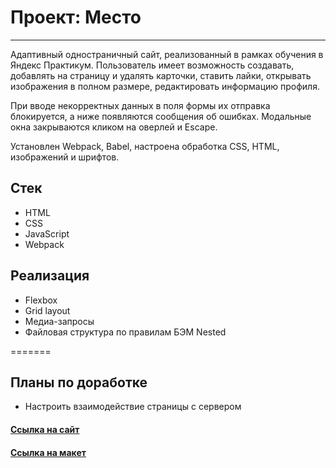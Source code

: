 # Проект: Место

---

Адаптивный одностраничный сайт, реализованный в рамках обучения в Яндекс Практикум. Пользователь имеет возможность создавать, добавлять на страницу и удалять карточки, ставить лайки, открывать изображения в полном размере, редактировать информацию профиля.

При вводе некорректных данных в поля формы их отправка блокируется, а ниже появляются сообщения об ошибках. Модальные окна закрываются кликом на оверлей и Escape.

Установлен Webpack, Babel, настроена обработка CSS, HTML, изображений и шрифтов.

## Стек

- HTML
- CSS
- JavaScript
- Webpack

## Реализация

- Flexbox
- Grid layout
- Медиа-запросы
- Файловая структура по правилам БЭМ Nested

=======

## Планы по доработке

- Настроить взаимодействие страницы с сервером

#### [Ссылка на сайт](https://daryamakavchik.github.io/mesto-project/)

#### [Ссылка на макет](https://www.figma.com/file/2cn9N9jSkmxD84oJik7xL7/JavaScript.-Sprint-4?node-id=0%3A1)
